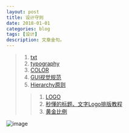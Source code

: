 ```yaml
---
layout: post
title: 设计守则 
date: 2018-01-01
categories: blog
tags: [设计]
description: 文章金句。
---
```


>1. [txt](http://www.shejidaren.com/examples/tools/design-rules/18-rules-for-using-text.html)
>1. [typography](http://images.shejidaren.com/wp-content/uploads/2014/06/typography-b.png)
>1. [COLOR](http://images.shejidaren.com/wp-content/uploads/2014/06/peise-b.png)
>1. [GUI视觉规范](http://huaban.com/pins/545169450/zoom)
>1. [Hierarchy原则](http://www.shejidaren.com/hierarchy-principle.html)
>>1. [LOGO](http://images.shejidaren.com/wp-content/uploads/2014/09/10-commandments-of-logo-design_cn.jpg)
>>1. [秒懂的标题、文字Logo排版教程](http://www.shejidaren.com/wen-zi-pai-ban.html)
>>1. [黄金比例](http://www.shejidaren.com/golden-ratio-2.html)


![image](https://github.com/feiyuii/feiyuii.github.io/blob/master/img/crowds/crowds.jpg?raw=true)


